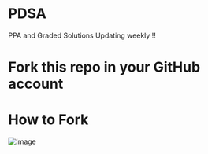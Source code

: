 # PDSA
PPA and Graded Solutions
Updating weekly !!

# Fork this repo in your GitHub account

# **How to Fork**
![image](https://github.com/user-attachments/assets/cb2a3c65-7c48-45ef-bd86-91209426097a)



